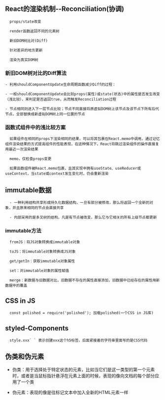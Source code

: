 #

## React的渲染机制--Reconciliation(协调)

      props/state改变
      
      render函数返回不同的元素树
      
      新旧DOM树比对(Diff)
      
      针对差异的地方更新
      
      渲染为真实DOM树

### 新旧DOM树对比的Diff算法

    - 利用shouldComponentUpdate生命周期函数减少Diff的过程：
    
    - 一般shouldComponentUpdate会比较props(属性)或state(状态)中的属性是否发生改变（浅比较），来判定是否返回true，从而触发Reconciliation过程

    - 节点相同则进入下一层节点比较；节点不同直接将原虚拟DOM树上该节点及该节点下所有后代节点，全部替换成新虚拟DOM树上同一位置的节点

### 函数式组件中的浅比较方案

      如果组件在相同的props下渲染相同的结果，可以将其包裹在React.memo中调用，通过记忆组件渲染结果的方式提高组件的性能表现，在这种情况下，React将跳过渲染组件的操作直接复用最近一次渲染结果
      
      memo，仅检查props变更

      如果函数组件被React.memo包裹，且其实现中拥有useState、useReducer或useContext，当state或context发生变化时，仍会重新渲染

## immutable数据

      - 一种利用结构共享形成持久化数据结构，一旦有部分被修改，那么将返回一个全新的对象，并且原来相同的节点会直接共享

      - 内部采用的是多叉树的结构，凡是有节点被改变，那么它与它相关的所有上级节点都更新

### immutable方法

      fromJS：将JS对象转换成immutable对象

      toJS：将immutable对象转换成JS对象

      get/getIn：获取immutable对象属性

      set：对immutable对象的属性赋值

      merge：新数据与旧数据对比，旧数据不存在的属性直接添加，旧数据中已经存在的属性用新数据中的覆盖

## CSS in JS

      const polished = require('polished'); 加载polished(一个CSS in JS库)

## styled-Components

      style.xxx` ` 表示创建xxx这个h5标签，后面紧接着的字符串里面写的是CSS代码

## 伪类和伪元素

- 伪类：用于选择处于特定状态的元素，比如当它们是这一类型的第一个元素时，或者是当鼠标指针悬浮在元素上面的时候，表现的像向文档的每个部分应用了一个类

- 伪元素：表现的像是往标记文本中加入全新的HTML元素一样
